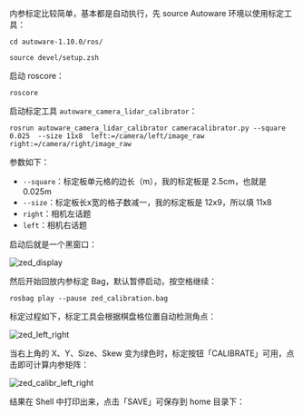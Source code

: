 内参标定比较简单，基本都是自动执行，先 source Autoware 环境以使用标定工具：

```shell
cd autoware-1.10.0/ros/

source devel/setup.zsh
```

启动 roscore：

```shell
roscore
```

启动标定工具 `autoware_camera_lidar_calibrator`：

```shell
rosrun autoware_camera_lidar_calibrator cameracalibrator.py --square 0.025  --size 11x8  left:=/camera/left/image_raw right:=/camera/right/image_raw
```

参数如下：

- `--square`：标定板单元格的边长（m），我的标定板是 2.5cm，也就是 0.025m
- `--size`：标定板长x宽的格子数减一，我的标定板是 12x9，所以填 11x8
- `right`：相机左话题
- `left`：相机右话题

启动后就是一个黑窗口：

![zed_display](C:\Users\dlonn\Desktop\AI-Notes\SensorCalibration\标定博客图片\zed_display.png)

然后开始回放内参标定 Bag，默认暂停启动，按空格继续：

```shell
rosbag play --pause zed_calibration.bag
```

标定过程如下，标定工具会根据棋盘格位置自动检测角点：

![zed_left_right](C:\Users\dlonn\Desktop\AI-Notes\SensorCalibration\标定博客图片\zed_left_right.png)

当右上角的 X、Y、Size、Skew 变为绿色时，标定按钮「CALIBRATE」可用，点击即可计算内参矩阵：

![zed_calibr_left_right](C:\Users\dlonn\Desktop\AI-Notes\SensorCalibration\标定博客图片\zed_calibr_left_right.png)

结果在 Shell 中打印出来，点击「SAVE」可保存到 home 目录下：